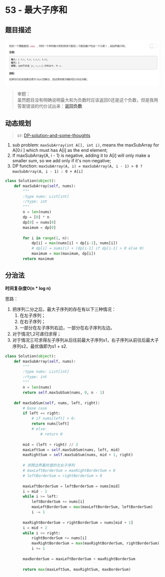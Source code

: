 # 53 - 最大子序和

## 题目描述
![problem](images/53.png)

>审题：  
虽然题目没有明确说明最大和为负数时应该返回0还是这个负数，但是我用答案错误的代价试出来：**返回负数**

## 动态规划
>cr: [DP-solution-and-some-thoughts](https://leetcode.com/problems/maximum-subarray/discuss/20193/DP-solution-and-some-thoughts)

1. sub problem: `maxSubArray(int A[], int i)`, means the maxSubArray for A[0:i ] which must has A[i] as the end element;
2. If maxSubArray(A, i - 1) is negative, adding it to A[i] will only make a smaller sum, so we add only if it's non-negative;
3. DP function: `maxSubArray(A, i) = maxSubArray(A, i - 1) > 0 ? maxSubArray(A, i - 1) : 0 + A[i]`

```python
class Solution(object):
    def maxSubArray(self, nums):
        """
        :type nums: List[int]
        :rtype: int
        """
        n = len(nums)
        dp = [0] * n
        dp[0] = nums[0]
        maximum = dp[0]
        
        for i in range(1, n):
        	dp[i] = max(nums[i] + dp[i-1], nums[i])
        	# dp[i] = nums[i] + (dp[i-1] if dp[i-1] > 0 else 0)
        	maximum = max(maximum, dp[i])
        return maximum
```

## 分治法
**时间复杂度O(n * log n)**

思路：
1. 把序列二分之后，最大子序列的存在有以下三种情况：
	1. 在左子序列；
	2. 在右子序列；
	3. 一部分在左子序列右边，一部分在右子序列左边。
2. 对于情况1,2可递归求得；
3. 对于情况三可求得左子序列从后往前最大子序列s1，右子序列从前往后最大子序列s2，最优值即为s1 + s2.

```python
class Solution(object):
    def maxSubArray(self, nums):
        """
        :type nums: List[int]
        :rtype: int
        """
        n = len(nums)
        return self.maxSubSum(nums, 0, n - 1)

    def maxSubSum(self, nums, left, right):
    	# base case
    	if left == right:
    		# if nums[left] > 0:
    		return nums[left]
    		# else:
    			# return 0

    	mid = (left + right) // 2
    	maxLeftSum = self.maxSubSum(nums, left, mid)
    	maxRightSum = self.maxSubSum(nums, mid + 1, right)

    	# 求跨边界最优值的左右子序列
    	# maxLeftBorderSum = maxRightBorderSum = 0	
    	# leftBorderSum = rightBorderSum = 0

    	maxLeftBorderSum = leftBorderSum = nums[mid]
    	i = mid - 1
    	while i >= left:
    		leftBorderSum += nums[i]
    		maxLeftBorderSum = max(maxLeftBorderSum, leftBorderSum)
    		i -= 1

    	maxRightBorderSum = rightBorderSum = nums[mid + 1]
    	i = mid + 2
    	while i <= right:
    		rightBorderSum += nums[i]
    		maxRightBorderSum = max(maxRightBorderSum, rightBorderSum)
    		i += 1

    	maxBorderSum = maxLeftBorderSum + maxRightBorderSum

    	return max(maxLeftSum, maxRightSum, maxBorderSum)
```